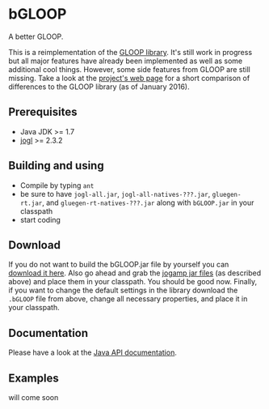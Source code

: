# bGLOOP
A better GLOOP.

This is a reimplementation of the [GLOOP library](http://www.brd.nrw.de/lerntreffs/informatik/structure/material/sek2/einfuehrungen/gloop.php).
It's still work in progress but all major features have already been implemented as well as some additional
cool things. However, some side features from GLOOP are still missing.
Take a look at the [project's web page](http://trent2.github.io/bGLOOP) for a short comparison of differences to
the GLOOP library (as of January 2016).

## Prerequisites
* Java JDK >= 1.7
* [jogl](http://www.jogamp.org) >= 2.3.2

## Building and using
* Compile by typing <code>ant</code>
* be sure to have <code>jogl-all.jar</code>, <code>jogl-all-natives-???.jar</code>, <code>gluegen-rt.jar</code>, and <code>gluegen-rt-natives-???.jar</code> along with <code>bGLOOP.jar</code>
in your classpath
* start coding

## Download
If you do not want to build the bGLOOP.jar file by yourself you can [download it here](http://trent2.github.io/bGLOOP/dist/bGLOOP.jar). Also go ahead and grab the [jogamp jar files](http://jogamp.org/deployment/v2.3.2/jar/) (as described above) and place them in your classpath. You should be good now. Finally, if you want to change the default settings in the library download the <code>.bGLOOP</code> file from above, change all necessary properties, and place it in your classpath.

## Documentation
Please have a look at the [Java API documentation](http://trent2.github.io/bGLOOP/apidocs).

## Examples
will come soon
